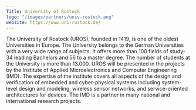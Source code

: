 ```yaml
---
Title: University of Rostock
logo: "/images/partners/univ-rostock.png"
website: https://www.uni-rostock.de/
---
```

The University of Rostock (UROS), founded in 1419, is one of the oldest Universities in Europe. The University belongs to the German Universities with a very wide range of subjects. It offers more than 100 fields of study- 34 leading Bachelors and 56 to a master degree. The number of students at the University is more than 13.000. UROS will be presented in the projects by the Institute of Applied Microelectronics and Computer Engineering (IMD). The expertise of the institute covers all aspects of the design and verification of embedded and cyber-physical systems including system-level design and modeling, wireless sensor networks, and service-oriented architectures for devices. The IMD is a partner in many national and international research projects.
